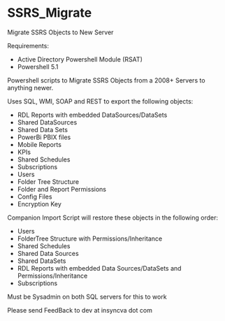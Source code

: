 # SSRS_Migrate
Migrate SSRS Objects to New Server

Requirements: 
* Active Directory Powershell Module (RSAT)
* Powershell 5.1

Powershell scripts to Migrate SSRS Objects from a 2008+ Servers to anything newer.

Uses SQL, WMI, SOAP and REST to export the following objects:
* RDL Reports with embedded DataSources/DataSets
* Shared DataSources
* Shared Data Sets
* PowerBi PBIX files
* Mobile Reports
* KPIs
* Shared Schedules
* Subscriptions
* Users
* Folder Tree Structure
* Folder and Report Permissions
* Config Files
* Encryption Key

Companion Import Script will restore these objects in the following order:
* Users
* FolderTree Structure with Permissions/Inheritance
* Shared Schedules
* Shared Data Sources
* Shared DataSets
* RDL Reports with embedded Data Sources/DataSets and Permissions/Inheritance
* Subscriptions

Must be Sysadmin on both SQL servers for this to work

Please send FeedBack to dev at insyncva dot com
